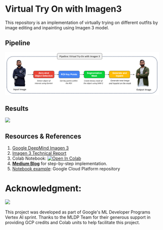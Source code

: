 # Virtual Try On with Imagen3
This repository is an implementation of virtually trying on different outfits by image editing and inpainting using Imagen 3 model.

## Pipeline
<img src="https://github.com/NSTiwari/Virtual-Try-On-Imagen3/blob/main/assets/Imagen3_Pipeline.png"/>


## Results
<img src="https://github.com/NSTiwari/Virtual-Try-On-Imagen3/blob/main/assets/Imagen3_Virtual_Try_On.gif"/>


## Resources & References

1. [Google DeepMind Imagen 3](https://deepmind.google/technologies/imagen-3/)
2. [Imagen 3 Technical Report](https://storage.googleapis.com/deepmind-media/imagen/imagen_3_tech_report_update_dec2024_v2.pdf#page=26)
3. Colab Notebook: 
   [![Open In Colab](https://colab.research.google.com/assets/colab-badge.svg)](https://colab.research.google.com/github/NSTiwari/Virtual-Try-On-Imagen3/blob/main/Virtual_Try_On_Imagen3.ipynb)
4. [**Medium Blog**](https://tiwarinitin1999.medium.com/virtual-try-on-with-imagen-3-bd938acd4ec5) for step-by-step implementation.
5. [Notebook example](https://github.com/GoogleCloudPlatform/generative-ai/blob/main/vision/getting-started/imagen3_editing.ipynb): Google Cloud Platform repository


# Acknowledgment:
<img src="https://github.com/NSTiwari/Virtual-Try-On-Imagen3/assets/blob/main/google.png">

This project was developed as part of Google's ML Developer Programs Vertex AI sprint. Thanks to the MLDP Team for their generous support in providing GCP credits and Colab units to help facilitate this project.
